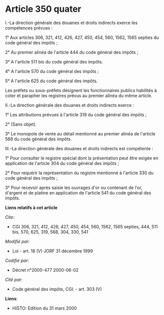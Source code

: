# Article 350 quater

I.-La direction générale des douanes et droits indirects exerce les compétences prévues :

1° Aux articles 306, 321, 412, 426, 427, 450, 454, 560, 1562, 1565 septies du code général des impôts ;

2° Au premier alinéa de l'article 444 du code général des impôts ;

3° A l'article 511 bis du code général des impôts.

4° A l'article 570 du code général des impôts ;

5° A l'article 625 du code général des impôts.

Les préfets ou sous-préfets désignent les fonctionnaires publics habilités à coter et parapher les registres prévus au
premier alinéa du même article.

II.-La direction générale des douanes et droits indirects exerce :

1° Les attributions prévues à l'article 319 du code général des impôts ;

2° (Sans objet).

3° Le monopole de vente au détail mentionné au premier alinéa de l'article 568 du code général des impôts.

III.-La direction générale des douanes et droits indirects est compétente :

1° Pour consulter le registre spécial dont la présentation peut être exigée en application de l'article 304 du code général
des impôts ;

2° Pour requérir la représentation du registre mentionné à l'article 330 du code général des impôts ;

3° Pour recevoir après saisie les ouvrages d'or ou contenant de l'or, d'argent et de platine en application de l'article 541
du code général des impôts.

**Liens relatifs à cet article**

_Cite_:

  - CGI 306, 321, 412, 426, 427, 450, 454, 560, 1562, 1565 septies, 444, 511 bis, 570, 625, 319, 568, 304, 330, 541

_Modifié par_:

  - Loi - art. 18 (V) JORF 31 décembre 1999

_Codifié par_:

  - Décret n°2000-477 2000-06-02

_Cité par_:

  - Code général des impôts, CGI. - art. 303 (V)

**Liens**:

  - HISTO: Edition du 31 mars 2000
